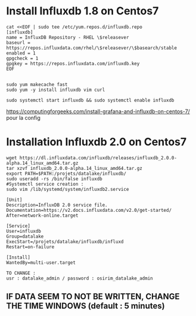 # Install Influxdb 1.8 on Centos7 
    
    cat <<EOF | sudo tee /etc/yum.repos.d/influxdb.repo
    [influxdb]
    name = InfluxDB Repository - RHEL \$releasever
    baseurl = https://repos.influxdata.com/rhel/\$releasever/\$basearch/stable
    enabled = 1
    gpgcheck = 1
    gpgkey = https://repos.influxdata.com/influxdb.key
    EOF
    
    
    sudo yum makecache fast
    sudo yum -y install influxdb vim curl
    
    sudo systemctl start influxdb && sudo systemctl enable influxdb
    
    
https://computingforgeeks.com/install-grafana-and-influxdb-on-centos-7/ pour la config 

# Installation Influxdb 2.0 on Centos7

    wget https://dl.influxdata.com/influxdb/releases/influxdb_2.0.0-alpha.14_linux_amd64.tar.gz
    tar xzvf influxdb_2.0.0-alpha.14_linux_amd64.tar.gz 
    export PATH=$PATH:/projets/datalake/influxdb/
    sudo useradd -rs /bin/false influxdb
    #Systemctl service creation :
    sudo vim /lib/systemd/system/influxdb2.service 
    
    [Unit]                                                                                   
    Description=InfluxDB 2.0 service file.                                                       
    Documentation=https://v2.docs.influxdata.com/v2.0/get-started/                               
    After=network-online.target                                                                  
                                                                                                 
    [Service]                                                                                    
    User=influxdb                                                                                
    Group=datalake                                                                               
    ExecStart=/projets/datalake/influxdb/influxd                                                 
    Restart=on-failure                                                                           
                                                                                                 
    [Install]                                                                                    
    WantedBy=multi-user.target
    
    TO CHANGE : 
    usr : datalake_admin / password : osirim_datalake_admin

## IF DATA SEEM TO NOT BE WRITTEN, CHANGE THE TIME WINDOWS (default : 5 minutes)